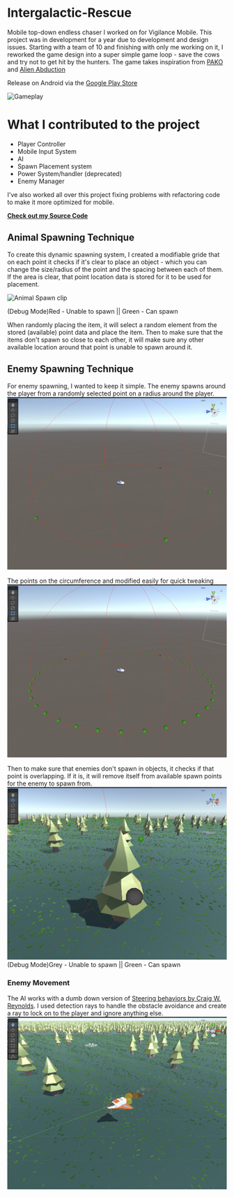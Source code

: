 # Intergalactic-Rescue
Mobile top-down endless chaser I worked on for Vigilance Mobile. This project was in development for a year due to development and design issues. Starting with a team of 10 and finishing with only me working on it, I reworked the game design into a super simple game loop - save the cows and try not to get hit by the hunters. 
The game takes inspiration from [PAKO](https://apps.apple.com/us/app/pako-car-chase-simulator/id903183877) and [Alien Abduction](http://www.caiman.us/scripts/fw/f658.html) 

Release on Android via the [Google Play Store](https://play.google.com/store/apps/details?id=com.VigilanceMobile.IntergalacticRescue)

![Gameplay](ImageFiles/Gameplay.gif)

# What I contributed to the project
- Player Controller
- Mobile Input System
- AI 
- Spawn Placement system
- Power System/handler (deprecated)
- Enemy Manager

I've also worked all over this project fixing problems with refactoring code to make it more optimized for mobile.

[**Check out my Source Code**](../SourceCode)

## Animal Spawning Technique
To create this dynamic spawning system, I created a modifiable gride that on each point it checks if it's clear to place an object - which you can change the size/radius of the point and the spacing between each of them. If the area is clear, that point location data is stored for it to be used for placement. 

![Animal Spawn clip](ImageFiles/AnimalSpawning02.gif)

(Debug Mode)Red - Unable to spawn || Green - Can spawn

When randomly placing the item, it will select a random element from the stored (available) point data and place the item. Then to make sure that the items don't spawn so close to each other, it will make sure any other available location around that point is unable to spawn around it. 

## Enemy Spawning Technique
For enemy spawning, I wanted to keep it simple. The enemy spawns around the player from a randomly selected point on a radius around the player. 
![Enemy Spawner Example 1](ImageFiles/EnemySpawning01.png)

The points on the circumference and modified easily for quick tweaking
![Enemy Spawner Example 2](ImageFiles/EnemySpawning02.png)

Then to make sure that enemies don't spawn in objects, it checks if that point is overlapping. If it is, it will remove itself from available spawn points for the enemy to spawn from.
![Enemy Spawner Close up](ImageFiles/EnemySpawning03.png)
(Debug Mode)Grey - Unable to spawn || Green - Can spawn

### Enemy Movement

The AI works with a dumb down version of [Steering behaviors by Craig W. Reynolds](https://www.red3d.com/cwr/steer/gdc99/). I used detection rays to handle the obstacle avoidance and create a ray to lock on to the player and ignore anything else. 
![Enemy Actor](ImageFiles/EnemyMovement.png)
